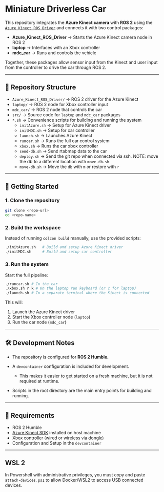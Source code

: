# Miniature Driverless Car

This repository integrates the **Azure Kinect camera** with **ROS 2** using the [`Azure_Kinect_ROS_Driver`](https://github.com/microsoft/Azure_Kinect_ROS_Driver) and connects it with two control packages:

- **Azure_Kinect_ROS_Driver** → Starts the Azure Kinect camera node in ROS 2  
- **laptop** → Interfaces with an Xbox controller  
- **mdc_car** → Runs and controls the vehicle  

Together, these packages allow sensor input from the Kinect and user input from the controller to drive the car through ROS 2.

---

## 📂 Repository Structure

- `Azure_Kinect_ROS_Driver/` → ROS 2 driver for the Azure Kinect  
- `laptop/` → ROS 2 node for Xbox controller input  
- `mdc_car/` → ROS 2 node that controls the car  
- `src/` → Source code for `laptop` and `mdc_car` packages  
- `*.sh` → Convenience scripts for building and running the system  
  - `initAzure.sh` → Setup for Azure Kinect driver  
  - `initMDC.sh` → Setup for car controller  
  - `launch.sh` → Launches Azure Kinect
  - `runcar.sh` → Runs the full car control system  
  -  `xbox.sh` → Runs the car xbox controller  
  - `send-db.sh` → Send rtabmap data to the car
  - `deploy.sh` → Send the git repo when connected via ssh. NOTE: move the db to a different location with `move-db.sh`
  - `move-db.sh` → Move the `db` with `m` or restore with `r`

---

## 🚀 Getting Started

### 1. Clone the repository

```bash
git clone <repo-url>
cd <repo-name>
````

### 2. Build the workspace

Instead of running `colcon build` manually, use the provided scripts:

```bash
./initAzure.sh   # Build and setup Azure Kinect driver
./initMDC.sh     # Build and setup car controller
```

### 3. Run the system

Start the full pipeline:

```bash
./runcar.sh # In the car
./xbox.sh r k # On the laptop run keyboard (or c for laptop)
./launch.sh # In a separate terminal where the Kinect is connected
```

This will:

1. Launch the Azure Kinect driver
2. Start the Xbox controller node (`laptop`)
3. Run the car node (`mdc_car`)

---

## 🛠 Development Notes

* The repository is configured for **ROS 2 Humble**.
* A `devcontainer` configuration is included for development.

  * This makes it easier to get started on a fresh machine, but it is not required at runtime.
* Scripts in the root directory are the main entry points for building and running.

---

## 📌 Requirements

* ROS 2 Humble
* [Azure Kinect SDK](https://learn.microsoft.com/en-us/azure/kinect-dk/) installed on host machine
* Xbox controller (wired or wireless via dongle)
* Configuration and Setup in the `devcontainer`
---

## WSL 2
In Powershell with administrative privileges, you must copy and paste `attach-devices.ps1` to allow Docker/WSL2 to access USB connected devices.

